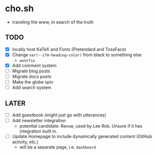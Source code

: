 # cho.sh

- traveling the www, in search of the truth

## TODO

- [x] locally host KaTeX and Fonts (Pretendard and TossFace)
- [x] Change `var(--ifm-heading-color)` from black to something else
  - `wontfix`
- [x] Add comment system
- [ ] Migrate blog posts
- [ ] Migrate docs posts
- [ ] Make the globe spin
- [ ] Add search system

## LATER

- [ ] Add guestbook (might just go with utterances)
- [ ] Add newsletter integration
  - potential candidate: Revue, used by Lee Rob. Unsure if it has integration built in.
- [ ] Update Homepage to include dynamically generated content (GitHub activity, etc.)
  - will be a separate page, i.e. `dashboard`
